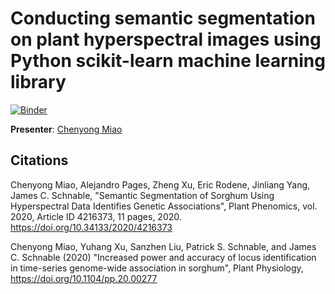 # Conducting semantic segmentation on plant hyperspectral images using Python scikit-learn machine learning library

[![Binder](https://mybinder.org/badge_logo.svg)](https://mybinder.org/v2/gh/phenome-force/SemanticSegmentation-Workshop.git/master)

**Presenter**: [Chenyong Miao](https://www.unl.edu/psi/chenyong-miao)

## Citations

Chenyong Miao, Alejandro Pages, Zheng Xu, Eric Rodene, Jinliang Yang, James C. Schnable, "Semantic Segmentation of Sorghum Using Hyperspectral Data Identifies Genetic Associations", Plant Phenomics, vol. 2020, Article ID 4216373, 11 pages, 2020. https://doi.org/10.34133/2020/4216373

Chenyong Miao, Yuhang Xu, Sanzhen Liu, Patrick S. Schnable, and James C. Schnable (2020) "Increased power and accuracy of locus identification in time-series genome-wide association in sorghum", Plant Physiology, https://doi.org/10.1104/pp.20.00277